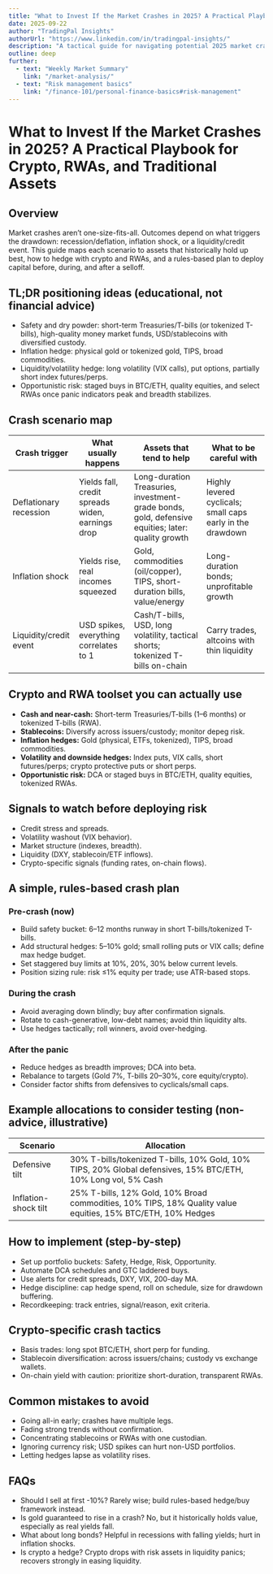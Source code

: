 ```yaml
---
title: "What to Invest If the Market Crashes in 2025? A Practical Playbook for Crypto, RWAs, and Traditional Assets"
date: 2025-09-22
author: "TradingPal Insights"
authorUrl: "https://www.linkedin.com/in/tradingpal-insights/"
description: "A tactical guide for navigating potential 2025 market crashes with tailored asset strategies, hedging approaches, and rules-based capital deployment across crypto, traditional markets, and real-world assets (RWAs)."
outline: deep
further:
  - text: "Weekly Market Summary"
    link: "/market-analysis/"
  - text: "Risk management basics"
    link: "/finance-101/personal-finance-basics#risk-management"
---
```


# What to Invest If the Market Crashes in 2025? A Practical Playbook for Crypto, RWAs, and Traditional Assets

## Overview
Market crashes aren’t one-size-fits-all. Outcomes depend on what triggers the drawdown: recession/deflation, inflation shock, or a liquidity/credit event. This guide maps each scenario to assets that historically hold up best, how to hedge with crypto and RWAs, and a rules-based plan to deploy capital before, during, and after a selloff.

## TL;DR positioning ideas (educational, not financial advice)
- Safety and dry powder: short-term Treasuries/T-bills (or tokenized T-bills), high-quality money market funds, USD/stablecoins with diversified custody.
- Inflation hedge: physical gold or tokenized gold, TIPS, broad commodities.
- Liquidity/volatility hedge: long volatility (VIX calls), put options, partially short index futures/perps.
- Opportunistic risk: staged buys in BTC/ETH, quality equities, and select RWAs once panic indicators peak and breadth stabilizes.

## Crash scenario map

| Crash trigger             | What usually happens              | Assets that tend to help                              | What to be careful with                  |
|---------------------------|---------------------------------|-----------------------------------------------------|------------------------------------------|
| Deflationary recession     | Yields fall, credit spreads widen, earnings drop | Long-duration Treasuries, investment-grade bonds, gold, defensive equities; later: quality growth | Highly levered cyclicals; small caps early in the drawdown |
| Inflation shock           | Yields rise, real incomes squeezed | Gold, commodities (oil/copper), TIPS, short-duration bills, value/energy | Long-duration bonds; unprofitable growth |
| Liquidity/credit event    | USD spikes, everything correlates to 1 | Cash/T-bills, USD, long volatility, tactical shorts; tokenized T-bills on-chain | Carry trades, altcoins with thin liquidity |

## Crypto and RWA toolset you can actually use
- **Cash and near-cash:** Short-term Treasuries/T-bills (1–6 months) or tokenized T-bills (RWA).
- **Stablecoins:** Diversify across issuers/custody; monitor depeg risk.
- **Inflation hedges:** Gold (physical, ETFs, tokenized), TIPS, broad commodities.
- **Volatility and downside hedges:** Index puts, VIX calls, short futures/perps; crypto protective puts or short perps.
- **Opportunistic risk:** DCA or staged buys in BTC/ETH, quality equities, tokenized RWAs.

## Signals to watch before deploying risk
- Credit stress and spreads.
- Volatility washout (VIX behavior).
- Market structure (indexes, breadth).
- Liquidity (DXY, stablecoin/ETF inflows).
- Crypto-specific signals (funding rates, on-chain flows).

## A simple, rules-based crash plan

### Pre-crash (now)
- Build safety bucket: 6–12 months runway in short T-bills/tokenized T-bills.
- Add structural hedges: 5–10% gold; small rolling puts or VIX calls; define max hedge budget.
- Set staggered buy limits at 10%, 20%, 30% below current levels.
- Position sizing rule: risk ≤1% equity per trade; use ATR-based stops.

### During the crash
- Avoid averaging down blindly; buy after confirmation signals.
- Rotate to cash-generative, low-debt names; avoid thin liquidity alts.
- Use hedges tactically; roll winners, avoid over-hedging.

### After the panic
- Reduce hedges as breadth improves; DCA into beta.
- Rebalance to targets (Gold 7%, T-bills 20–30%, core equity/crypto).
- Consider factor shifts from defensives to cyclicals/small caps.

## Example allocations to consider testing (non-advice, illustrative)

| Scenario              | Allocation                                                                                          |
|-----------------------|---------------------------------------------------------------------------------------------------|
| Defensive tilt        | 30% T-bills/tokenized T-bills, 10% Gold, 10% TIPS, 20% Global defensives, 15% BTC/ETH, 10% Long vol, 5% Cash |
| Inflation-shock tilt  | 25% T-bills, 12% Gold, 10% Broad commodities, 10% TIPS, 18% Quality value equities, 15% BTC/ETH, 10% Hedges |

## How to implement (step-by-step)
- Set up portfolio buckets: Safety, Hedge, Risk, Opportunity.
- Automate DCA schedules and GTC laddered buys.
- Use alerts for credit spreads, DXY, VIX, 200-day MA.
- Hedge discipline: cap hedge spend, roll on schedule, size for drawdown buffering.
- Recordkeeping: track entries, signal/reason, exit criteria.

## Crypto-specific crash tactics
- Basis trades: long spot BTC/ETH, short perp for funding.
- Stablecoin diversification: across issuers/chains; custody vs exchange wallets.
- On-chain yield with caution: prioritize short-duration, transparent RWAs.

## Common mistakes to avoid
- Going all-in early; crashes have multiple legs.
- Fading strong trends without confirmation.
- Concentrating stablecoins or RWAs with one custodian.
- Ignoring currency risk; USD spikes can hurt non-USD portfolios.
- Letting hedges lapse as volatility rises.

## FAQs
- Should I sell at first -10%? Rarely wise; build rules-based hedge/buy framework instead.
- Is gold guaranteed to rise in a crash? No, but it historically holds value, especially as real yields fall.
- What about long bonds? Helpful in recessions with falling yields; hurt in inflation shocks.
- Is crypto a hedge? Crypto drops with risk assets in liquidity panics; recovers strongly in easing liquidity.